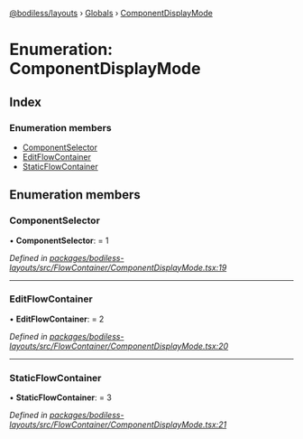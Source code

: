 [@bodiless/layouts](../README.md) › [Globals](../globals.md) › [ComponentDisplayMode](componentdisplaymode.md)

# Enumeration: ComponentDisplayMode

## Index

### Enumeration members

* [ComponentSelector](componentdisplaymode.md#componentselector)
* [EditFlowContainer](componentdisplaymode.md#editflowcontainer)
* [StaticFlowContainer](componentdisplaymode.md#staticflowcontainer)

## Enumeration members

###  ComponentSelector

• **ComponentSelector**: = 1

*Defined in [packages/bodiless-layouts/src/FlowContainer/ComponentDisplayMode.tsx:19](https://github.com/johnsonandjohnson/Bodiless-JS/blob/a9dcb8a/packages/bodiless-layouts/src/FlowContainer/ComponentDisplayMode.tsx#L19)*

___

###  EditFlowContainer

• **EditFlowContainer**: = 2

*Defined in [packages/bodiless-layouts/src/FlowContainer/ComponentDisplayMode.tsx:20](https://github.com/johnsonandjohnson/Bodiless-JS/blob/a9dcb8a/packages/bodiless-layouts/src/FlowContainer/ComponentDisplayMode.tsx#L20)*

___

###  StaticFlowContainer

• **StaticFlowContainer**: = 3

*Defined in [packages/bodiless-layouts/src/FlowContainer/ComponentDisplayMode.tsx:21](https://github.com/johnsonandjohnson/Bodiless-JS/blob/a9dcb8a/packages/bodiless-layouts/src/FlowContainer/ComponentDisplayMode.tsx#L21)*
